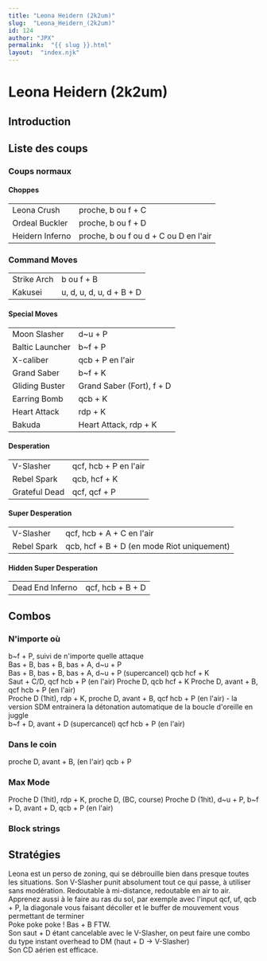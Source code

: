 ```yaml
---
title: "Leona Heidern (2k2um)"
slug:  "Leona_Heidern_(2k2um)"
id: 124
author: "JPX"
permalink:  "{{ slug }}.html"
layout:  "index.njk"
---
```


# Leona Heidern (2k2um)

## Introduction

## Liste des coups

### Coups normaux

#### Choppes

|                 |                                       |
|-----------------|---------------------------------------|
| Leona Crush     | proche, b ou f + C                    |
| Ordeal Buckler  | proche, b ou f + D                    |
| Heidern Inferno | proche, b ou f ou d + C ou D en l'air |

### Command Moves

|             |                          |
|-------------|--------------------------|
| Strike Arch | b ou f + B               |
| Kakusei     | u, d, u, d, u, d + B + D |

#### Special Moves

|                 |                           |
|-----------------|---------------------------|
| Moon Slasher    | d\~u + P                  |
| Baltic Launcher | b\~f + P                  |
| X-caliber       | qcb + P en l'air          |
| Grand Saber     | b\~f + K                  |
| Gliding Buster  | Grand Saber (Fort), f + D |
| Earring Bomb    | qcb + K                   |
| Heart Attack    | rdp + K                   |
| Bakuda          | Heart Attack, rdp + K     |

#### Desperation

|               |                       |
|---------------|-----------------------|
| V-Slasher     | qcf, hcb + P en l'air |
| Rebel Spark   | qcb, hcf + K          |
| Grateful Dead | qcf, qcf + P          |

#### Super Desperation

|             |                                            |
|-------------|--------------------------------------------|
| V-Slasher   | qcf, hcb + A + C en l'air                  |
| Rebel Spark | qcb, hcf + B + D (en mode Riot uniquement) |

#### Hidden Super Desperation

|                  |                  |
|------------------|------------------|
| Dead End Inferno | qcf, hcb + B + D |

## Combos

### N'importe où

b\~f + P, suivi de n'importe quelle attaque  
Bas + B, bas + B, bas + A, d\~u + P  
Bas + B, bas + B, bas + A, d\~u + P (supercancel) qcb hcf + K  
Saut + C/D, qcf hcb + P (en l'air) Proche D, qcb hcf + K Proche D,
avant + B, qcf hcb + P (en l'air)  
Proche D (1hit), rdp + K, proche D, avant + B, qcf hcb + P (en l'air) -
la version SDM entrainera la détonation automatique de la boucle
d'oreille en juggle  
b\~f + D, avant + D (supercancel) qcf hcb + P (en l'air)  

### Dans le coin

proche D, avant + B, (en l'air) qcb + P  

### Max Mode

Proche D (1hit), rdp + K, proche D, (BC, course) Proche D (1hit), d\~u +
P, b\~f + D, avant + D, qcb + P (en l'air)  

### Block strings

## Stratégies

Leona est un perso de zoning, qui se débrouille bien dans presque toutes
les situations. Son V-Slasher punit absolument tout ce qui passe, à
utiliser sans modération. Redoutable à mi-distance, redoutable en air to
air. Apprenez aussi à le faire au ras du sol, par exemple avec l'input
qcf, uf, qcb + P, la diagonale vous faisant décoller et le buffer de
mouvement vous permettant de terminer  
Poke poke poke ! Bas + B FTW.  
Son saut + D étant cancelable avec le V-Slasher, on peut faire une combo
du type instant overhead to DM (haut + D -\> V-Slasher)  
Son CD aérien est efficace.

